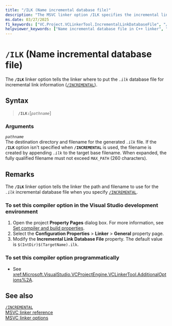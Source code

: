 ```yaml
---
title: "/ILK (Name incremental database file)"
description: "The MSVC linker option /ILK specifies the incremental link database file pathname."
ms.date: 03/27/2025
f1_keywords: ["VC.Project.VCLinkerTool.IncrementalLinkDatabaseFile", "/ilk", "ilk"]
helpviewer_keywords: ["Name incremental database file in C++ linker", "/ILK linker option", "-ILK linker option", "ILK linker option"]
---
```

# `/ILK` (Name incremental database file)

The **`/ILK`** linker option tells the linker where to put the *`.ilk`* database file for incremental link information ([`/INCREMENTAL`](./incremental-link-incrementally.md)).

## Syntax

> **`/ILK:`**\[*`pathname`*]

### Arguments

*`pathname`*\
The destination directory and filename for the generated *`.ilk`* file. If the **`/ILK`** option isn't specified when **`/INCREMENTAL`** is used, the filename is created by appending *`.ilk`* to the target base filename. When expanded, the fully qualified filename must not exceed `MAX_PATH` (260 characters).

## Remarks

The **`/ILK`** linker option tells the linker the path and filename to use for the *`.ilk`* incremental database file when you specify [`/INCREMENTAL`](./incremental-link-incrementally.md).

### To set this compiler option in the Visual Studio development environment

1. Open the project **Property Pages** dialog box. For more information, see [Set compiler and build properties](../working-with-project-properties.md).
1. Select the **Configuration Properties** > **Linker** > **General** property page.
1. Modify the **Incremental Link Database File** property. The default value is `$(IntDir)$(TargetName).ilk`.

### To set this compiler option programmatically

- See <xref:Microsoft.VisualStudio.VCProjectEngine.VCLinkerTool.AdditionalOptions%2A>.

## See also

[`/INCREMENTAL`](./incremental-link-incrementally.md)\
[MSVC linker reference](linking.md)\
[MSVC linker options](linker-options.md)